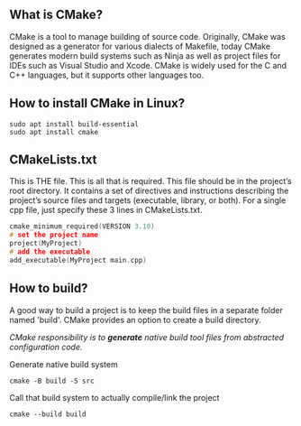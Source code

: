 ## What is CMake?
CMake is a tool to manage building of source code. Originally, CMake was designed as a generator for various dialects of Makefile, today CMake generates modern build systems such as Ninja as well as project files for IDEs such as Visual Studio and Xcode.
CMake is widely used for the C and C++ languages, but it supports other languages too.

## How to install CMake in Linux?
```
sudo apt install build-essential
sudo apt install cmake
```

## CMakeLists.txt
This is THE file. This is all that is required. This file should be in the project’s root directory. It contains a set of directives and instructions describing the project’s source files and targets (executable, library, or both).
For a single cpp file, just specify these 3 lines in CMakeLists.txt.

```cpp
cmake_minimum_required(VERSION 3.10)
# set the project name
project(MyProject)
# add the executable
add_executable(MyProject main.cpp)
```
## How to build?
A good way to build a project is to keep the build files in a separate folder named 'build'. CMake provides an option to create a build directory.

*CMake responsibility is to **generate** native build tool files from abstracted configuration code.*

Generate native build system
```
cmake -B build -S src
```
Call that build system to actually compile/link the project
```
cmake --build build
```